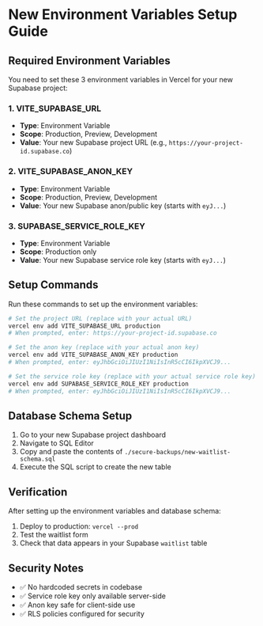 # New Environment Variables Setup Guide

## Required Environment Variables

You need to set these 3 environment variables in Vercel for your new Supabase project:

### 1. VITE_SUPABASE_URL
- **Type**: Environment Variable
- **Scope**: Production, Preview, Development
- **Value**: Your new Supabase project URL (e.g., `https://your-project-id.supabase.co`)

### 2. VITE_SUPABASE_ANON_KEY
- **Type**: Environment Variable  
- **Scope**: Production, Preview, Development
- **Value**: Your new Supabase anon/public key (starts with `eyJ...`)

### 3. SUPABASE_SERVICE_ROLE_KEY
- **Type**: Environment Variable
- **Scope**: Production only
- **Value**: Your new Supabase service role key (starts with `eyJ...`)

## Setup Commands

Run these commands to set up the environment variables:

```bash
# Set the project URL (replace with your actual URL)
vercel env add VITE_SUPABASE_URL production
# When prompted, enter: https://your-project-id.supabase.co

# Set the anon key (replace with your actual anon key)
vercel env add VITE_SUPABASE_ANON_KEY production
# When prompted, enter: eyJhbGciOiJIUzI1NiIsInR5cCI6IkpXVCJ9...

# Set the service role key (replace with your actual service role key)
vercel env add SUPABASE_SERVICE_ROLE_KEY production
# When prompted, enter: eyJhbGciOiJIUzI1NiIsInR5cCI6IkpXVCJ9...
```

## Database Schema Setup

1. Go to your new Supabase project dashboard
2. Navigate to SQL Editor
3. Copy and paste the contents of `./secure-backups/new-waitlist-schema.sql`
4. Execute the SQL script to create the new table

## Verification

After setting up the environment variables and database schema:

1. Deploy to production: `vercel --prod`
2. Test the waitlist form
3. Check that data appears in your Supabase `waitlist` table

## Security Notes

- ✅ No hardcoded secrets in codebase
- ✅ Service role key only available server-side
- ✅ Anon key safe for client-side use
- ✅ RLS policies configured for security
